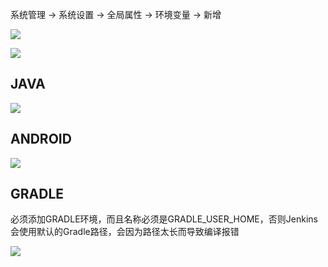 系统管理 -> 系统设置 -> 全局属性 -> 环境变量 -> 新增

![](https://upload-images.jianshu.io/upload_images/7004853-129c1d8f2647749b.png?imageMogr2/auto-orient/strip%7CimageView2/2/w/1240)

![](https://upload-images.jianshu.io/upload_images/7004853-3fa40a5076c4a3dd.png?imageMogr2/auto-orient/strip%7CimageView2/2/w/1240)


## JAVA

![](https://upload-images.jianshu.io/upload_images/7004853-8eda48bd1ccf4c1e.png?imageMogr2/auto-orient/strip%7CimageView2/2/w/1240)


## ANDROID

![](https://upload-images.jianshu.io/upload_images/7004853-747787b07c7f04a3.png?imageMogr2/auto-orient/strip%7CimageView2/2/w/1240)

## GRADLE
必须添加GRADLE环境，而且名称必须是GRADLE_USER_HOME，否则Jenkins会使用默认的Gradle路径，会因为路径太长而导致编译报错


![](https://upload-images.jianshu.io/upload_images/7004853-5d84169e00b44625.png?imageMogr2/auto-orient/strip%7CimageView2/2/w/1240)
